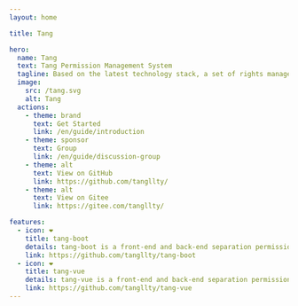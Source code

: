 ```yaml
---
layout: home

title: Tang

hero:
  name: Tang
  text: Tang Permission Management System
  tagline: Based on the latest technology stack, a set of rights management system with front end and back end separation is developed.
  image:
    src: /tang.svg
    alt: Tang
  actions:
    - theme: brand
      text: Get Started
      link: /en/guide/introduction
    - theme: sponsor
      text: Group
      link: /en/guide/discussion-group
    - theme: alt
      text: View on GitHub
      link: https://github.com/tangllty/
    - theme: alt
      text: View on Gitee
      link: https://gitee.com/tangllty/

features:
  - icon: ❤️
    title: tang-boot
    details: tang-boot is a front-end and back-end separation permission management system based on Spring Boot3 + Spring Security + MyBatis + Redis + Jwt
    link: https://github.com/tangllty/tang-boot
  - icon: ❤️
    title: tang-vue
    details: tang-vue is a front-end and back-end separation permission management system based on Vue3 + Vite4 + Vue Router4 + TypeScript + Pinia + Element Plus
    link: https://github.com/tangllty/tang-vue
---
```


